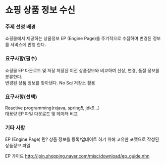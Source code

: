 # 쇼핑 상품 정보 수신

### 주제 선정 배경
쇼핑몰에서 제공하는 상품정보 EP (Engine Page)를 주기적으로 수집하여 변경된 정보를
서비스에 반영 한다.

### 요구사항(필수)
쇼핑몰 EP 다운로드 및 저장
저장된 이전 상품정보와 비교하여 신상, 변경, 품절 정보를 분류한다.
<br>변경된 상품 정보를 찾아낸다.
No Sql 저장소 활용

### 요구사항(선택)
Reactive programming(rxjava, spring5, jdk9...) <br>
대용량 EP 파일 다운로드 및 데이터 비교

### 기타 사항
EP (Engine Page) 란? 상품 정보를 등록/업데이트 하기 위해 고유한 포맷으로 작성된 상품정보 파일

EP 가이드 http://join.shopping.naver.com/misc/download/ep_guide.nhn
